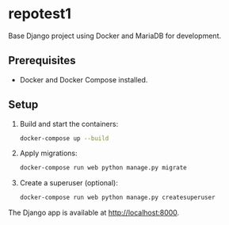 # repotest1

Base Django project using Docker and MariaDB for development.

## Prerequisites

- Docker and Docker Compose installed.

## Setup

1. Build and start the containers:

   ```bash
   docker-compose up --build
   ```

2. Apply migrations:

   ```bash
   docker-compose run web python manage.py migrate
   ```

3. Create a superuser (optional):

   ```bash
   docker-compose run web python manage.py createsuperuser
   ```

The Django app is available at [http://localhost:8000](http://localhost:8000).
